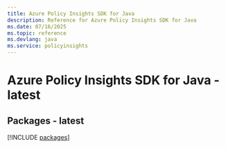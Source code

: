 ```yaml
---
title: Azure Policy Insights SDK for Java
description: Reference for Azure Policy Insights SDK for Java
ms.date: 07/16/2025
ms.topic: reference
ms.devlang: java
ms.service: policyinsights
---
```

# Azure Policy Insights SDK for Java - latest
## Packages - latest
[!INCLUDE [packages](policy-insights-index.md)]
